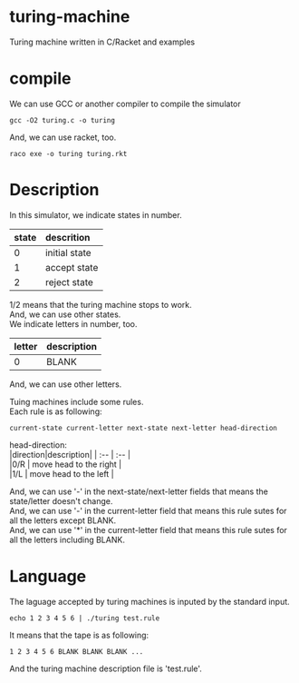 # turing-machine
Turing machine written in C/Racket and examples

# compile
We can use GCC or another compiler to compile the simulator
```
gcc -O2 turing.c -o turing
```
And, we can use racket, too.
```
raco exe -o turing turing.rkt
```

# Description
In this simulator, we indicate states in number.  

| state | descrition |  
| :---  | :--------- |  
| 0 | initial state |  
| 1 | accept state |  
| 2 | reject state |  

1/2 means that the turing machine stops to work.  
And, we can use other states.  
We indicate letters in number, too.  

| letter | description |  
| :---  | :--------- |  
|0      | BLANK      |  

And, we can use other letters.

Tuing machines include some rules.  
Each rule is as following:  
```
current-state current-letter next-state next-letter head-direction 
```

head-direction:  
|direction|description|
| :-- | :-- |  
|0/R  | move head to the right |  
|1/L  | move head to the left |  

And, we can use '-' in the next-state/next-letter fields that means the state/letter doesn't change.  
And, we can use '-' in the current-letter field that means this rule sutes for all the letters except BLANK.  
And, we can use '*' in the current-letter field that means this rule sutes for all the letters including BLANK.

# Language
The laguage accepted by turing machines is inputed by the standard input.
```
echo 1 2 3 4 5 6 | ./turing test.rule
```
It means that the tape is as following:
```
1 2 3 4 5 6 BLANK BLANK BLANK ...
```
And the turing machine description file is 'test.rule'.
